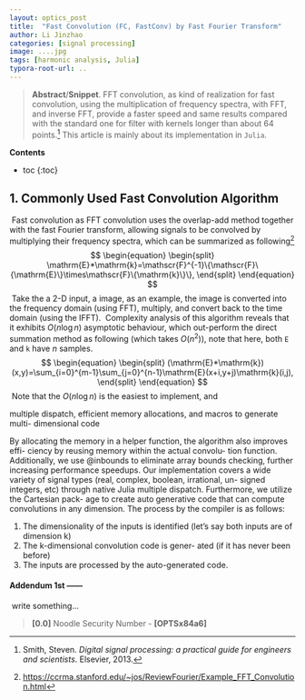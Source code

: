 ```yaml
---
layout: optics_post
title:  "Fast Convolution (FC, FastConv) by Fast Fourier Transform"
author: Li Jinzhao
categories: [signal processing]
image: ....jpg
tags: [harmonic analysis, Julia]
typora-root-url: ..
---
```

> **Abstract**/**Snippet**. FFT convolution, as kind of realization for fast convolution, using the multiplication of frequency spectra, with FFT, and inverse FFT, provide a faster speed and same results compared with the standard one for filter with kernels longer than about 64 points.[^1] This article is mainly about its implementation in `Julia`. 

**Contents**

* toc
{:toc}
## **1. Commonly Used Fast Convolution Algorithm**

​	Fast convolution as FFT convolution uses the overlap-add method together with the fast Fourier transform, allowing signals to be convolved by multiplying their frequency spectra, which can be summarized as following[^2]
$$
\begin{equation}
\begin{split}
\mathrm{E}*\mathrm{k}=\mathscr{F}^{-1}\{\mathscr{F}\{\mathrm{E}\}\times\mathscr{F}\{\mathrm{k}\}\},
\end{split}
\end{equation}
$$
​	Take the a 2-D input, a image, as an example, the image is converted into the frequency domain (using FFT), multiply, and convert back to the time domain (using the IFFT).
​	Complexity analysis of this algorithm reveals that it
exhibits $O(n\log n)$ asymptotic behaviour, which out-perform the direct summation method as following (which takes $O(n^2)$), note that here, both `E` and `k` have $n$ samples.
$$
\begin{equation}
\begin{split}
(\mathrm{E}*\mathrm{k})(x,y)=\sum_{i=0}^{m-1}\sum_{j=0}^{n-1}\mathrm{E}(x+i,y+j)\mathrm{k}(i,j),
\end{split}
\end{equation}
$$
​	Note that the $O(n\log n)$ is the easiest to implement, and 



multiple dispatch, efficient
memory allocations, and macros to generate multi-
dimensional code



By allocating the memory in
a helper function, the algorithm also improves effi-
ciency by reusing memory within the actual convolu-
tion function. Additionally, we use @inbounds to
eliminate array bounds checking, further increasing
performance speedups.
Our implementation covers a wide variety of
signal types (real, complex, boolean, irrational, un-
signed integers, etc) through native Julia multiple
dispatch. Furthermore, we utilize the Cartesian pack-
age to create auto generative code that can compute
convolutions in any dimension. The process by the
compiler is as follows:
1) The dimensionality of the inputs is identified
(let’s say both inputs are of dimension k)
2) The k-dimensional convolution code is gener-
ated (if it has never been before)
3) The inputs are processed by the auto-generated
code.



#### **<span id="jump01">Addendum 1st </span>——**

​	write something...

> <span id="jump0">**[0.0]**</span> Noodle Security Number - **[OPTSx84a6]**

[^1]: Smith, Steven. *Digital signal processing: a practical guide for engineers and scientists*. Elsevier, 2013.
[^2]: https://ccrma.stanford.edu/~jos/ReviewFourier/Example_FFT_Convolution.html
[^3]: Amini, Alexander, Berthold Horn, and Alan Edelman. "Accelerated convolutions for efficient multi-scale time to contact computation in Julia." *arXiv preprint arXiv:1612.08825* (2016).
[^4]: Amini, Alexander, et al. “FastConv.jl: Accelerated Convolutions for the Julia language.” Github.

